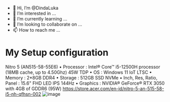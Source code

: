 - 👋 Hi, I’m @DindaLuka
- 👀 I’m interested in ...
- 🌱 I’m currently learning ...
- 💞️ I’m looking to collaborate on ...
- 📫 How to reach me ...

# My Setup configuration
Nitro 5 (AN515-58-55E6)
• Processor : Intel® Core™ i5-12500H processor (18MB cache, up to 4.50Ghz) 45W TDP
• OS : Windows 11 IoT LTSC
• Memory : 2*8GB DDR4
• Storage : 512GB SSD NVMe
• Inch, Res, Ratio, Panel : 15.6" FHD LED IPS 144Hz
• Graphics : NVIDIA® GeForce® RTX 3050 with 4GB of GDDR6 (95W)
https://store.acer.com/en-id/nitro-5-an-515-58-i5-nh-qfhsn-002
![image](https://github.com/risunCode/risunCode/assets/155391863/e9b7d372-57f0-4613-a452-01b8ac552d00)

<!---
DindaLuka/DindaLuka is a ✨ special ✨ repository because its `README.md` (this file) appears on your GitHub profile.
You can click the Preview link to take a look at your changes.
--->
